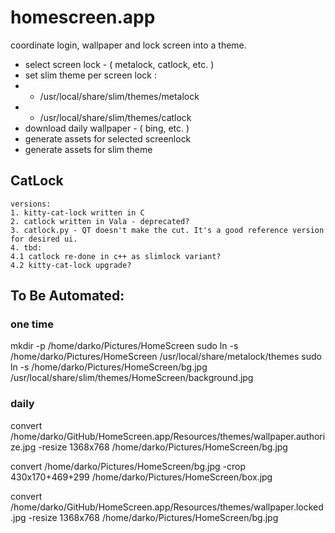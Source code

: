 # homescreen.app

coordinate login, wallpaper and lock screen into a theme.

* select screen lock - ( metalock, catlock, etc. )
* set slim theme per screen lock :
* * /usr/local/share/slim/themes/metalock
* * /usr/local/share/slim/themes/catlock
* download daily wallpaper - ( bing, etc. )
* generate assets for selected screenlock
* generate assets for slim theme


## CatLock
```
versions:
1. kitty-cat-lock written in C 
2. catlock written in Vala - deprecated?
3. catlock.py - QT doesn't make the cut. It's a good reference version for desired ui.
4. tbd:
4.1 catlock re-done in c++ as slimlock variant?
4.2 kitty-cat-lock upgrade?
```


## To Be Automated:

### one time
mkdir -p /home/darko/Pictures/HomeScreen
sudo ln -s /home/darko/Pictures/HomeScreen /usr/local/share/metalock/themes
sudo ln -s /home/darko/Pictures/HomeScreen/bg.jpg /usr/local/share/slim/themes/HomeScreen/background.jpg

### daily
convert /home/darko/GitHub/HomeScreen.app/Resources/themes/wallpaper.authorize.jpg -resize 1368x768 /home/darko/Pictures/HomeScreen/bg.jpg

convert /home/darko/Pictures/HomeScreen/bg.jpg -crop 430x170+469+299 /home/darko/Pictures/HomeScreen/box.jpg

convert /home/darko/GitHub/HomeScreen.app/Resources/themes/wallpaper.locked.jpg -resize 1368x768 /home/darko/Pictures/HomeScreen/bg.jpg


